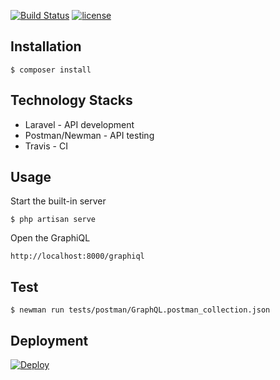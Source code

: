 [![Build Status](https://img.shields.io/travis/lynn80827/laravel-graphql/master.svg?style=flat-square)](https://travis-ci.org/lynn80827/laravel-graphql) [![license](https://img.shields.io/github/license/mashape/apistatus.svg?style=flat-square)](http://lynn.mit-license.org/)


## Installation

```
$ composer install
```

## Technology Stacks

* Laravel - API development
* Postman/Newman - API testing
* Travis - CI

## Usage

Start the built-in server

```
$ php artisan serve
```

Open the GraphiQL

```
http://localhost:8000/graphiql
```

## Test

```
$ newman run tests/postman/GraphQL.postman_collection.json
```


## Deployment

[![Deploy](https://www.herokucdn.com/deploy/button.svg)](https://heroku.com/deploy?template=https://github.com/lynn80827/laravel-graphql)
